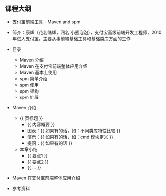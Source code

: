 ## 课程大纲

* 支付宝前端工具 - Maven and spm
* 简介：康辉（花名陆辉，网名 小熊泡泡），支付宝高级前端开发工程师，2010年进入支付宝。主要从事前端基础工具和基础类库方面的工作

* 目录
	* Maven 介绍
	* Maven 在支付宝前端整体应用介绍
	* Maven 基本上使用
	* spm 简单介绍
	* spm 使用
	* spm 架构
	* spm 扩展
* Maven 介绍
	* {{ 页标题 }}
		* {{ 内容概要 }}
		* 图表：{{ 如果有的话，如：不同类库特性比较 }}
		* 演示：{{ 如果有的话，如：cmd 模块定义 }}
		* 提问：{{ 如果有的话 }}
	* 本章小结
		* {{ 要点1 }}
		* {{ 要点2 }}
		* {{ … }}
* Maven 在支付宝前端整体应用介绍

* 参考资料